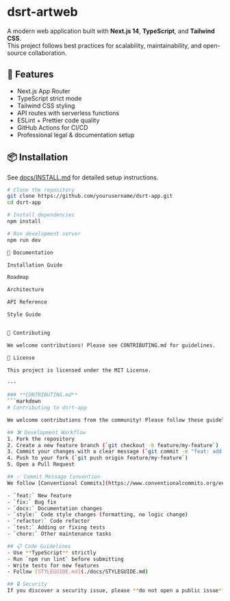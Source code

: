 # dsrt-artweb

A modern web application built with **Next.js 14**, **TypeScript**, and **Tailwind CSS**.  
This project follows best practices for scalability, maintainability, and open-source collaboration.

## 🚀 Features
- Next.js App Router
- TypeScript strict mode
- Tailwind CSS styling
- API routes with serverless functions
- ESLint + Prettier code quality
- GitHub Actions for CI/CD
- Professional legal & documentation setup

## 📦 Installation
See [docs/INSTALL.md](./docs/INSTALL.md) for detailed setup instructions.

```bash
# Clone the repository
git clone https://github.com/yourusername/dsrt-app.git
cd dsrt-app

# Install dependencies
npm install

# Run development server
npm run dev

📘 Documentation

Installation Guide

Roadmap

Architecture

API Reference

Style Guide


🤝 Contributing

We welcome contributions! Please see CONTRIBUTING.md for guidelines.

📜 License

This project is licensed under the MIT License.

---

### **CONTRIBUTING.md**
```markdown
# Contributing to dsrt-app

We welcome contributions from the community! Please follow these guidelines to help us maintain a professional and efficient workflow.

## 🛠 Development Workflow
1. Fork the repository
2. Create a new feature branch (`git checkout -b feature/my-feature`)
3. Commit your changes with a clear message (`git commit -m "feat: add new feature"`)
4. Push to your fork (`git push origin feature/my-feature`)
5. Open a Pull Request

## ✅ Commit Message Convention
We follow [Conventional Commits](https://www.conventionalcommits.org/en/v1.0.0/):

- `feat:` New feature
- `fix:` Bug fix
- `docs:` Documentation changes
- `style:` Code style changes (formatting, no logic change)
- `refactor:` Code refactor
- `test:` Adding or fixing tests
- `chore:` Other maintenance tasks

## 📋 Code Guidelines
- Use **TypeScript** strictly
- Run `npm run lint` before submitting
- Write tests for new features
- Follow [STYLEGUIDE.md](./docs/STYLEGUIDE.md)

## 🔒 Security
If you discover a security issue, please **do not open a public issue**. Instead, report it via [SECURITY.md](./SECURITY.md

